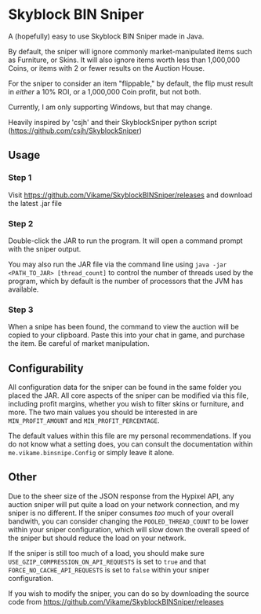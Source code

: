 # Skyblock BIN Sniper

A (hopefully) easy to use Skyblock BIN Sniper made in Java.

By default, the sniper will ignore commonly market-manipulated items such as Furniture, or Skins.
It will also ignore items worth less than 1,000,000 Coins, or items with 2 or fewer results on the Auction House.

For the sniper to consider an item "flippable," by default, the flip must result in *either* a 10% ROI, or a 1,000,000 Coin profit, but not both.

Currently, I am only supporting Windows, but that may change.

Heavily inspired by 'csjh' and their SkyblockSniper python script (https://github.com/csjh/SkyblockSniper)

## Usage

### Step 1
Visit https://github.com/Vikame/SkyblockBINSniper/releases and download the latest .jar file

### Step 2
Double-click the JAR to run the program. It will open a command prompt with the sniper output.

You may also run the JAR file via the command line using ``java -jar <PATH_TO_JAR> [thread_count]``
to control the number of threads used by the program, which by default is the number of processors
that the JVM has available.

### Step 3

When a snipe has been found, the command to view the auction will be copied to your clipboard. Paste
this into your chat in game, and purchase the item. Be careful of market manipulation.

## Configurability

All configuration data for the sniper can be found in the same folder you placed the JAR. All core
aspects of the sniper can be modified via this file, including profit margins, whether you wish to
filter skins or furniture, and more. The two main values you should be interested in
are ``MIN_PROFIT_AMOUNT`` and ``MIN_PROFIT_PERCENTAGE``.

The default values within this file are my personal recommendations. If you do not know what a
setting does, you can consult the documentation within ``me.vikame.binsnipe.Config`` or simply leave
it alone.

## Other

Due to the sheer size of the JSON response from the Hypixel API, any auction sniper will put quite a
load on your network connection, and my sniper is no different. If the sniper consumes *too* much of
your overall bandwith, you can consider changing the ``POOLED_THREAD_COUNT`` to be lower within your
sniper configuration, which will slow down the overall speed of the sniper but should reduce the
load on your network.

If the sniper is still too much of a load, you should make
sure ``USE_GZIP_COMPRESSION_ON_API_REQUESTS`` is set to ``true`` and
that ``FORCE_NO_CACHE_API_REQUESTS`` is set to ``false`` within your sniper configuration.

If you wish to modify the sniper, you can do so by downloading the source code
from https://github.com/Vikame/SkyblockBINSniper/releases